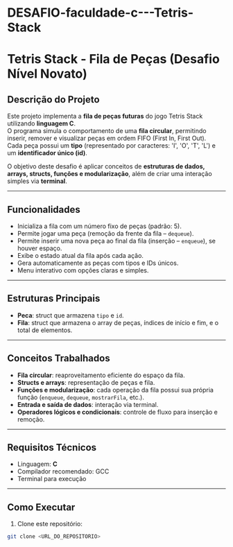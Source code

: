 # DESAFIO-faculdade-c---Tetris-Stack
# Tetris Stack - Fila de Peças (Desafio Nível Novato)

## Descrição do Projeto

Este projeto implementa a **fila de peças futuras** do jogo Tetris Stack utilizando **linguagem C**.  
O programa simula o comportamento de uma **fila circular**, permitindo inserir, remover e visualizar peças em ordem FIFO (First In, First Out).  
Cada peça possui um **tipo** (representado por caracteres: 'I', 'O', 'T', 'L') e um **identificador único (id)**.

O objetivo deste desafio é aplicar conceitos de **estruturas de dados, arrays, structs, funções e modularização**, além de criar uma interação simples via **terminal**.

---

## Funcionalidades

- Inicializa a fila com um número fixo de peças (padrão: 5).
- Permite jogar uma peça (remoção da frente da fila – `dequeue`).
- Permite inserir uma nova peça ao final da fila (inserção – `enqueue`), se houver espaço.
- Exibe o estado atual da fila após cada ação.
- Gera automaticamente as peças com tipos e IDs únicos.
- Menu interativo com opções claras e simples.

---

## Estruturas Principais

- **Peca**: struct que armazena `tipo` e `id`.
- **Fila**: struct que armazena o array de peças, índices de início e fim, e o total de elementos.

---

## Conceitos Trabalhados

- **Fila circular**: reaproveitamento eficiente do espaço da fila.
- **Structs e arrays**: representação de peças e fila.
- **Funções e modularização**: cada operação da fila possui sua própria função (`enqueue`, `dequeue`, `mostrarFila`, etc.).
- **Entrada e saída de dados**: interação via terminal.
- **Operadores lógicos e condicionais**: controle de fluxo para inserção e remoção.

---

## Requisitos Técnicos

- Linguagem: **C**
- Compilador recomendado: GCC
- Terminal para execução

---

## Como Executar

1. Clone este repositório:
```bash
git clone <URL_DO_REPOSITORIO>
